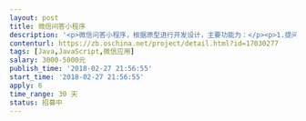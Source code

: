 ```yaml
---                
layout: post       
title: 微信问答小程序           
description: '<p>微信问答小程序，根据原型进行开发设计，主要功能为：</p><p>1.提问发起，问题悬赏，问题回答；</p><p>2.回答问题查看，以及问题采纳功能；</p><p>3.实现微信支付功能，回答人可提取现金；</p><p>4.小程序码图片生成等功能。</p><p>相关要求：</p><p>1.5年以上开发经验，服务端使用Java开发；</p><p>2.开发人员需在南京或武汉工作，需求细节可面谈；</p><p>3.优秀合作者可考虑为合伙人。</p>'     
contenturl: https://zb.oschina.net/project/detail.html?id=17030277      
tags: [Java,JavaScript,微信应用]            
salary: 3000-5000元          
publish_time: '2018-02-27 21:56:55'         
start_time: '2018-02-27 21:56:55'           
apply: 6                   
time_range: 30 天              
status: 招募中                  
---                 
```

